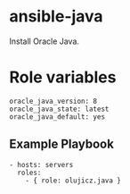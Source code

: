 # ansible-java

Install Oracle Java.

# Role variables

    oracle_java_version: 8
    oracle_java_state: latest
    oracle_java_default: yes

Example Playbook
----------------

    - hosts: servers
      roles:
        - { role: olujicz.java }

